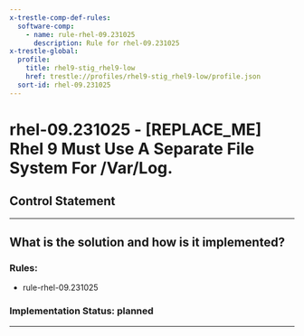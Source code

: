 ```yaml
---
x-trestle-comp-def-rules:
  software-comp:
    - name: rule-rhel-09.231025
      description: Rule for rhel-09.231025
x-trestle-global:
  profile:
    title: rhel9-stig_rhel9-low
    href: trestle://profiles/rhel9-stig_rhel9-low/profile.json
  sort-id: rhel-09.231025
---
```


# rhel-09.231025 - \[REPLACE_ME\] Rhel 9 Must Use A Separate File System For /Var/Log.

## Control Statement

______________________________________________________________________

## What is the solution and how is it implemented?

<!-- For implementation status enter one of: implemented, partial, planned, alternative, not-applicable -->

<!-- Note that the list of rules under ### Rules: is read-only and changes will not be captured after assembly to JSON -->

<!-- Add control implementation description here for control: rhel-09.231025 -->

### Rules:

  - rule-rhel-09.231025

### Implementation Status: planned

______________________________________________________________________
